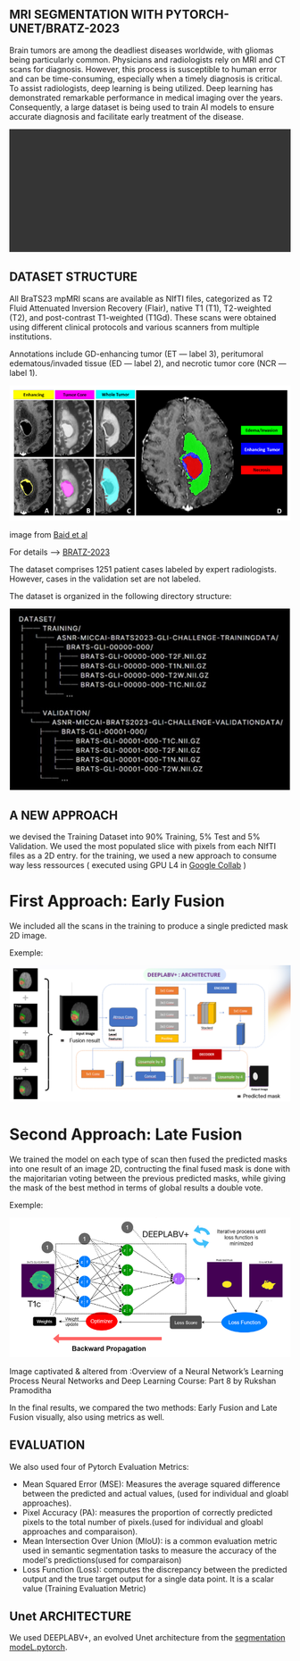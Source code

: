 ## MRI SEGMENTATION WITH PYTORCH-UNET/BRATZ-2023
Brain tumors are among the deadliest diseases worldwide, with gliomas being particularly common. Physicians and radiologists rely on MRI and CT scans for diagnosis. However, this process is susceptible to human error and can be time-consuming, especially when a timely diagnosis is critical. To assist radiologists, deep learning is being utilized. Deep learning has demonstrated remarkable performance in medical imaging over the years. Consequently, a large dataset is being used to train AI models to ensure accurate diagnosis and facilitate early treatment of the disease.


![Example Image](https://github.com/Madovah/IRM-segemntation-with-BRATZ2023-2D/blob/master/IRM.gif)

## DATASET STRUCTURE

All BraTS23 mpMRI scans are available as NIfTI files, categorized as T2 Fluid Attenuated Inversion Recovery (Flair), native T1 (T1), T2-weighted (T2), and post-contrast T1-weighted (T1Gd). These scans were obtained using different clinical protocols and various scanners from multiple institutions.

Annotations include GD-enhancing tumor (ET — label 3), peritumoral edematous/invaded tissue (ED — label 2), and necrotic tumor core (NCR — label 1). 


![Example Image](https://github.com/Madovah/IRM-segemntation-with-BRATZ2023-2D/blob/master/IRM2.png)

image from [Baid et al](https://arxiv.org/pdf/2107.02314v1)

For details --> [BRATZ-2023](https://www.synapse.org/#!Synapse:syn51156910/wiki/622351)

The dataset comprises 1251 patient cases labeled by expert radiologists. However, cases in the validation set are not labeled.

The dataset is organized in the following directory structure:

![Example Image](https://github.com/Madovah/IRM-segemntation-with-BRATZ2023-2D/blob/master/DATASET_Structure.jpg)

## A NEW APPROACH
we devised the Training Dataset into 90% Training, 5% Test and 5% Validation. We used the most populated slice with pixels from each NIfTI files as a 2D entry. for the training, we used a new approach to consume way less ressources ( executed using GPU L4 in [Google Collab](https://colab.google) )

# First Approach: Early Fusion
We included all the scans in the training to produce a single predicted mask 2D image.

Exemple:

![Example Image](https://github.com/Madovah/IRM-segemntation-with-BRATZ2023-2D/blob/master/Deeplabv%2B.png)

# Second Approach: Late Fusion
We trained the model on each type of scan then fused the predicted masks into one result of an image 2D, contructing the final fused mask is done with the majoritarian voting between the previous predicted masks, while giving the mask of the best method in terms of global results a double vote.

Exemple: 

![Example Image](https://github.com/Madovah/IRM-segemntation-with-BRATZ2023-2D/blob/master/ex_t1c.png)

Image captivated & altered from :Overview of a Neural Network’s Learning Process Neural Networks and Deep Learning Course: Part 8 by Rukshan Pramoditha

In the final results, we compared the two methods: Early Fusion and Late Fusion visually, also using metrics as well.

## EVALUATION

We also used four of Pytorch Evaluation Metrics: 
- Mean Squared Error (MSE): Measures the average squared difference between the predicted and actual values, (used for individual and gloabl approaches).
- Pixel Accuracy (PA):  measures the proportion of correctly predicted pixels to the total number of pixels.(used for individual and gloabl approaches and comparaison).
- Mean Intersection Over Union (MIoU): is a common evaluation metric used in semantic segmentation tasks to measure the accuracy of the model's predictions(used for comparaison)
- Loss Function (Loss): computes the discrepancy between the predicted output and the true target output for a single data point. It is a scalar value (Training Evaluation Metric)

## Unet ARCHITECTURE  

We used DEEPLABV+, an evolved Unet architecture from the [segmentation modeL.pytorch](https://github.com/qubvel/segmentation_models.pytorch).


